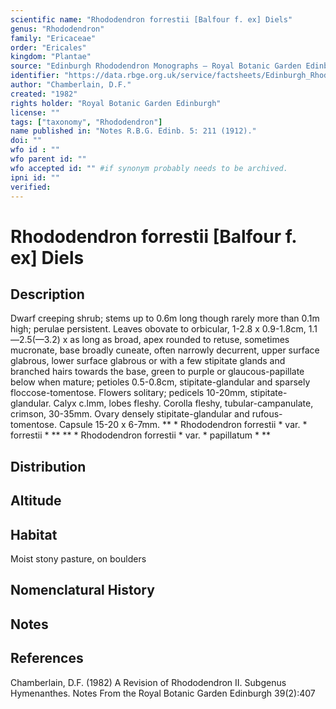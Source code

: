 ```yaml
---
scientific name: "Rhododendron forrestii [Balfour f. ex] Diels"
genus: "Rhododendron"
family: "Ericaceae"
order: "Ericales"
kingdom: "Plantae"
source: "Edinburgh Rhododendron Monographs – Royal Botanic Garden Edinburgh"
identifier: "https://data.rbge.org.uk/service/factsheets/Edinburgh_Rhododendron_Monographs.xhtml"
author: "Chamberlain, D.F."
created: "1982"
rights holder: "Royal Botanic Garden Edinburgh"
license: ""
tags: ["taxonomy", "Rhododendron"]
name published in: "Notes R.B.G. Edinb. 5: 211 (1912)."
doi: ""
wfo id : ""
wfo parent id: ""
wfo accepted id: "" #if synonym probably needs to be archived.                      
ipni id: ""
verified:
---
```


                       

# Rhododendron forrestii [Balfour f. ex] Diels

## Description
Dwarf creeping shrub; stems up to 0.6m long though rarely more than 0.1m high; perulae persistent. Leaves obovate to orbicular, 1-2.8 x 0.9-1.8cm, 1.1—2.5(—3.2) x as long as broad, apex rounded to retuse, sometimes mucronate, base broadly cuneate, often narrowly decurrent, upper surface glabrous, lower surface glabrous or with a few stipitate glands and branched hairs towards the base, green to purple or glaucous-papillate below when mature; petioles 0.5-0.8cm, stipitate-glandular and sparsely floccose-tomentose. Flowers solitary; pedicels 10-20mm, stipitate-glandular. Calyx c.lmm, lobes fleshy. Corolla fleshy, tubular-campanulate, crimson, 30-35mm. Ovary densely stipitate-glandular and rufous-tomentose. Capsule 15-20 x 6-7mm. ** * Rhododendron forrestii * var. * forrestii * ** ** * Rhododendron forrestii * var. * papillatum * **

## Distribution


## Altitude


## Habitat
Moist stony pasture, on boulders

## Nomenclatural History

                       
## Notes


## References

Chamberlain, D.F. (1982) A Revision of Rhododendron II. Subgenus Hymenanthes. Notes From the Royal Botanic Garden Edinburgh 39(2):407
